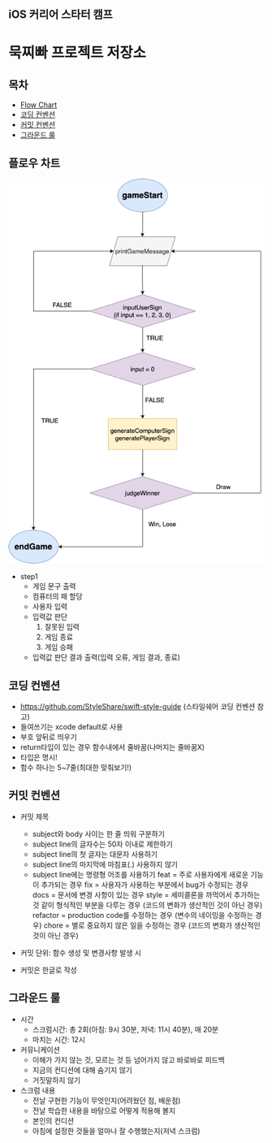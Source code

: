 ## iOS 커리어 스타터 캠프

# 묵찌빠 프로젝트 저장소

## 목차
- [Flow Chart](#플로우-차트)
- [코딩 컨벤션](#코딩-컨벤션)
- [커밋 컨벤션](#커밋-컨벤션)
- [그라운드 룰](#그라운드-룰)

## 플로우 차트

![](https://github.com/ICS-Asan/ios-rock-paper-scissors/blob/step1/FlowChart.png)
- step1
  - 게임 문구 출력
  - 컴퓨터의 패 할당
  - 사용자 입력
  - 입력값 판단
    1) 잘못된 입력
    2) 게임 종료
    3) 게임 승패
  - 입력값 판단 결과 출력(입력 오류, 게임 결과, 종료)

## 코딩 컨벤션
- https://github.com/StyleShare/swift-style-guide (스타일쉐어 코딩 컨벤션 참고)
- 들여쓰기는 xcode default로 사용
- 부호 앞뒤로 띄우기
- return타입이 있는 경우 함수내에서 줄바꿈(나머지는 줄바꿈X)
- 타입은 명시!
- 함수 하나는 5~7줄(최대한 맞춰보기!)

## 커밋 컨벤션
- 커밋 제목
  - subject와 body 사이는 한 줄 띄워 구분하기
  - subject line의 글자수는 50자 이내로 제한하기
  - subject line의 첫 글자는 대문자 사용하기
  - subject line의 마지막에 마침표(.) 사용하지 않기
  - subject line에는 명령형 어조를 사용하기
feat = 주로 사용자에게 새로운 기능이 추가되는 경우
fix = 사용자가 사용하는 부분에서 bug가 수정되는 경우
docs = 문서에 변경 사항이 있는 경우
style = 세미콜론을 까먹어서 추가하는 것 같이 형식적인 부분을 다루는 경우 (코드의 변화가 생산적인 것이 아닌 경우)
refactor = production code를 수정하는 경우 (변수의 네이밍을 수정하는 경우)
chore = 별로 중요하지 않은 일을 수정하는 경우 (코드의 변화가 생산적인 것이 아닌 경우)

- 커밋 단위: 함수 생성 및 변경사항 발생 시
- 커밋은 한글로 작성

## 그라운드 룰
- 시간
  - 스크럼시간: 총 2회(아침: 9시 30분, 저녁: 11시 40분), 매 20분
  - 마치는 시간: 12시
- 커뮤니케이션
  - 이해가 가지 않는 것, 모르는 것 등 넘어가지 않고 바로바로 피드백
  - 지금의 컨디션에 대해 숨기지 않기
  - 거짓말하지 않기
- 스크럼 내용
  - 전날 구현한 기능이 무엇인지(어려웠던 점, 배운점)
  - 전날 학습한 내용을 바탕으로 어떻게 적용해 볼지
  - 본인의 컨디션
  - 아침에 설정한 것들을 얼마나 잘 수행했는지(저녁 스크럼)
